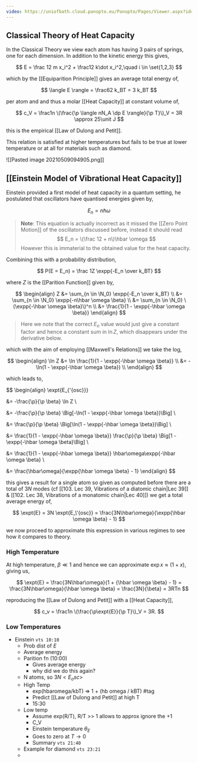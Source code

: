 ```yaml
---
video: https://uniofbath.cloud.panopto.eu/Panopto/Pages/Viewer.aspx?id=c262b39d-ff34-47b3-b3cf-ad0f0140604a
---
```


## Classical Theory of Heat Capacity

In the Classical Theory we view each atom has having 3 pairs of springs, one for each dimension. In addition to the kinetic energy this gives,

$$
E = \frac 12 m x_i^2 + \frac12 k\dot x_i^2,\quad i \in \set{1,2,3}
$$

which by the [[Equiparition Principle]] gives an average total energy of,

$$
\langle E \rangle = \frac62 k_BT = 3 k_BT
$$

per atom and and thus a molar [[Heat Capacity]] at constant volume of,

$$
c_V = \frac1n \(\frac{\p \langle nN_A \dp E \rangle}{\p T}\)_V = 3R \approx 25\unit J
$$

this is the empirical [[Law of Dulong and Petit]]. 

This relation is satisfied at higher temperatures but fails to be true at lower temperature or at all for materials such as diamond.

![[Pasted image 20210509094905.png]]

## [[Einstein Model of Vibrational Heat Capacity]]

Einstein provided a first model of heat capacity in a quantum setting, he postulated that oscillators have quantised energies given by,

$$
E_n = n\hbar \omega
$$

> **Note**: This equation is actually incorrect as it missed the [[Zero Point Motion]] of the oscillators discussed before, instead it should read
> $$
> E_n = \(\frac 12 + n\)\hbar \omega
> $$
> However this is immaterial to the obtained value for the heat capacity.

Combining this with a probability distribution,

$$
P(E = E_n) = \frac 1Z \expp{-E_n \over k_BT}
$$

where $Z$ is the [[Parition Function]] given by,

$$
\begin{align}
Z
&= \sum_{n \in \N_0} \expp{-E_n \over k_BT} \\
&= \sum_{n \in \N_0} \expp{-n\hbar \omega \beta} \\
&= \sum_{n \in \N_0} \(\expp{-\hbar \omega \beta}\)^n \\
&= \frac{1}{1 - \expp{-\hbar \omega \beta}}
\end{align}
$$

> Here we note that the correct $E_n$ value would just give a constant factor and hence a constant sum in $\ln Z$, which disappears under the derivative below.

which with the aim of employing [[Maxwell's Relations]] we take the log,

$$
\begin{align}
\ln Z
&= \ln \frac{1}{1 - \expp{-\hbar \omega \beta}} \\
&= -\ln(1 - \expp{-\hbar \omega \beta}) \\
\end{align}
$$

which leads to,

$$
\begin{align}
\expt{E_{\'{osc}}}

&= -\frac{\p}{\p \beta} \ln Z \\

&= -\frac{\p}{\p \beta} \Big[-\ln(1 - \expp{-\hbar \omega \beta})\Big] \\

&= \frac{\p}{\p \beta} \Big[\ln(1 - \expp{-\hbar \omega \beta})\Big] \\

&=
\frac{1}{1 - \expp{-\hbar \omega \beta}}
\frac{\p}{\p \beta} \Big[1 - \expp{-\hbar \omega \beta}\Big] \\

&=
\frac{1}{1 - \expp{-\hbar \omega \beta}}
\hbar\omega\expp{-\hbar \omega \beta} \\

&= \frac{\hbar\omega}{\expp{\hbar \omega \beta} - 1}
\end{align}
$$

this gives a result for a single atom so given as computed before there are a total of $3N$ modes (cf [[103. Lec 39, Vibrations of a diatomic chain|Lec 39]] & [[102. Lec 38, Vibrations of a monatomic chain|Lec 40]]) we get a total average energy of,

$$
\expt{E} = 3N \expt{E_\'{osc}} = \frac{3N\hbar\omega}{\expp{\hbar \omega \beta} - 1}
$$

we now proceed to approximate this expression in various regimes to see how it compares to theory. 

### High Temperature

At high temperature, $\beta \ll 1$ and hence we can approximate $\exp x \approx (1 + x)$, giving us,

$$
\expt{E}
= \frac{3N\hbar\omega}{1 + {\hbar \omega \beta} - 1} 
= \frac{3N\hbar\omega}{\hbar \omega \beta}
= \frac{3N}{\beta}
= 3RTn
$$

reproducing the [[Law of Dulong and Petit]] with a [[Heat Capacity]],

$$
c_v = \frac1n \(\frac{\p\expt{E}}{\p T}\)_V = 3R.
$$

### Low Temperatures




- Einstein `vts 10:10`
	- Prob dist of $E$
	- Average energy 
	- Parition fn (10:00)
		- Gives average energy
		- why did we do this again?
	- N atoms, so $3N<E_osc>$
	- High Temp
		- exp(hbaromega/kbT) => 1 + (hb omega / kBT) #tag
		- Predict [[Law of Dulong and Petit]] at high T
		- 15:30
	- Low temp
		- Assume exp(R/T), R/T >> 1 allows to approx ignore the +1
		- C_V
		- Einstein temperature $\theta_E$
		- Goes to zero at $T \to 0$
		- Summary `vts 21:40`
	- Example for diamond `vts 23:21`
	- 